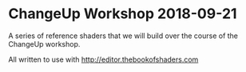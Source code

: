 # ChangeUp Workshop 2018-09-21

A series of reference shaders that we will build over the course of the
ChangeUp workshop.

All written to use with http://editor.thebookofshaders.com

